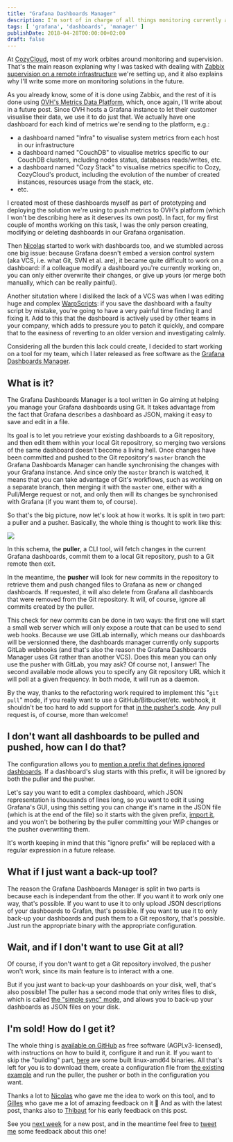 ```yaml
---
title: "Grafana Dashboards Manager"
description: I'm sort of in charge of all things monitoring currently at CozyCloud. Some of it is done using Zabbix (I already wrote about that), and the other part is pushed to OVH Metrics and visualised through Grafana. When I was alone working on dashboards and graphs, it was all right, but once a colleague came in, we felt the lack of version control would cause great troubles. That's where the Grafana Dashboards Manager comes in to save the day.
tags: [ 'grafana', 'dashboards', 'manager' ]
publishDate: 2018-04-28T00:00:00+02:00
draft: false
---
```


At [CozyCloud](https://cozy.io/), most of my work orbites around monitoring and supervision. That's the main reason explaning why I was tasked with dealing with [Zabbix supervision on a remote infrastructure](/zabbix-proxy-encryption/) we're setting up, and it also explains why I'll write some more on monitoring solutions in the future.

As you already know, some of it is done using Zabbix, and the rest of it is done using [OVH's Metrics Data Platform](https://www.ovh.com/fr/data-platforms/metrics/), which, once again, I'll write about in a future post. Since OVH hosts a Grafana instance to let their customer visualise their data, we use it to do just that. We actually have one dashboard for each kind of metrics we're sending to the platform, e.g.:

* a dashboard named "Infra" to visualise system metrics from each host in our infrastructure
* a dashboard named "CouchDB" to visualise metrics specific to our CouchDB clusters, including nodes status, databases reads/writes, etc.
* a dashboard named "Cozy Stack" to visualise metrics specific to Cozy, CozyCloud's product, including the evolution of the number of created instances, resources usage from the stack, etc.
* etc.

I created most of these dashboards myself as part of prototyping and deploying the solution we're using to push metrics to OVH's platform (which I won't be describing here as it deserves its own post). In fact, for my first couple of months working on this task, I was the only person creating, modifying or deleting dashboards in our Grafana organisation.

Then [Nicolas](https://twitter.com/nledez) started to work with dashboards too, and we stumbled across one big issue: because Grafana doesn't embed a version control system (aka VCS, i.e. what Git, SVN et al. are), it became quite difficult to work on a dashboard: if a colleague modify a dashboard you're currently working on, you can only either overwrite their changes, or give up yours (or merge both manually, which can be really painful).

Another situtation where I disliked the lack of a VCS was when I was editing huge and complex [WarpScripts](http://www.warp10.io/reference/): if you save the dashboard with a faulty script by mistake, you're going to have a very painful time finding it and fixing it. Add to this that the dashboard is actively used by other teams in your company, which adds to pressure you to patch it quickly, and compare that to the easiness of reverting to an older version and investigating calmly.

Considering all the burden this lack could create, I decided to start working on a tool for my team, which I later released as free software as the [Grafana Dashboards Manager](https://github.com/babolivier/grafana-dashboard-manager).

## What is it?

The Grafana Dashboards Manager is a tool written in Go aiming at helping you manage your Grafana dashboards using Git. It takes advantage from the fact that Grafana describes a dashboard as JSON, making it easy to save and edit in a file.

Its goal is to let you retrieve your existing dashboards to a Git repository, and then edit them within your local Git repositrory, so merging two versions of the same dashboard doesn't become a living hell. Once changes have been committed and pushed to the Git repository's `master` branch the Grafana Dashboards Manager can handle synchronising the changes with your Grafana instance. And since only the `master` branch is watched, it means that you can take advantage of Git's workflows, such as working on a separate branch, then merging it with the `master` one, either with a Pull/Merge request or not, and only then will its changes be synchronised with Grafana (if you want them to, of course).

So that's the big picture, now let's look at how it works. It is split in two part: a puller and a pusher. Basically, the whole thing is thought to work like this:

![](/images/grafana-dashboards-manager/workflow.jpg)

In this schema, the **puller**, a CLI tool, will fetch changes in the current Grafana dashboards, commit them to a local Git repository, push to a Git remote then exit.

In the meantime, the **pusher** will look for new commits in the repository to retrieve them and push changed files to Grafana as new or changed dashboards. If requested, it will also delete from Grafana all dashboards that were removed from the Git repository. It will, of course, ignore all commits created by the puller.

This check for new commits can be done in two ways: the first one will start a small web server which will only expose a route that can be used to send web hooks. Because we use GitLab internally, which means our dashboards will be versionned there, the dashboards manager currently only supports GitLab webhooks (and that's also the reason the Grafana Dashboards Manager uses Git rather than another VCS). Does this mean you can only use the pusher with GitLab, you may ask? Of course not, I answer! The second available mode allows you to specify any Git repository URL which it will poll at a given frequency. In both mode, it will run as a daemon.

By the way, thanks to the refactoring work required to implement this "`git pull`" mode, if you really want to use a GitHub/Bitbucket/etc. webhook, it shouldn't be too hard to add support for that [in the pusher's code](https://github.com/babolivier/grafana-dashboards-manager/tree/master/src/pusher). Any pull request is, of course, more than welcome!

## I don't want all dashboards to be pulled and pushed, how can I do that?

The configuration allows you to [mention a prefix that defines ignored dashboards](https://github.com/babolivier/grafana-dashboards-manager/blob/v1.0.0/config.example.yaml#L11). If a dashboard's slug starts with this prefix, it will be ignored by both the puller and the pusher.

Let's say you want to edit a complex dashboard, which JSON representation is thousands of lines long, so you want to edit it using Grafana's GUI, using this setting you can change it's name in the JSON file (which is at the end of the file) so it starts with the given prefix, [import it](http://docs.grafana.org/reference/export_import/#importing-a-dashboard), and you won't be bothering by the puller committing your WIP changes or the pusher overwriting them.

It's worth keeping in mind that this "ignore prefix" will be replaced with a regular expression in a future release.

## What if I just want a back-up tool?

The reason the Grafana Dashboards Manager is split in two parts is because each is independant from the other. If you want it to work only one way, that's possible. If you want to use it to only upload JSON descriptions of your dashboards to Grafan, that's possible. If you want to use it to only back-up your dashboards and push them to a Git repository, that's possible. Just run the appropriate binary with the appropriate configuration.

## Wait, and if I don't want to use Git at all?

Of course, if you don't want to get a Git repository involved, the pusher won't work, since its main feature is to interact with a one.

But if you just want to back-up your dashboards on your disk, well, that's also possible! The puller has a second mode that only writes files to disk, which is called [the "simple sync" mode](https://github.com/babolivier/grafana-dashboards-manager/blob/v1.0.0/config.example.yaml#L37-L48), and allows you to back-up your dashboards as JSON files on your disk.

## I'm sold! How do I get it?

The whole thing is [available on GitHub](https://github.com/babolivier/grafana-dashboards-manager) as free software (AGPLv3-licensed), with instructions on how to build it, configure it and run it. If you want to skip the "building" part, [here](https://github.com/babolivier/grafana-dashboards-manager/releases/tag/v1.0.0) are some built linux-amd64 binaries. All that's left for you is to download them, create a configuration file from [the existing example](https://github.com/babolivier/grafana-dashboards-manager/blob/v1.0.0/config.example.yaml) and run the puller, the pusher or both in the configuration you want.

Thanks a lot to [Nicolas](https://twitter.com/nledez) who gave me the idea to work on this tool, and to [Gilles](https://twitter.com/GillesBIANNIC) who gave me a lot of amazing feedback on it 🙂 And as with the latest post, thanks also to [Thibaut](https://twitter.com/CromFR) for his early feedback on this post.

See you [next week](/one-post-a-week/) for a new post, and in the meantime feel free to [tweet me](https://twitter.com/BrenAbolivier) some feedback about this one!
